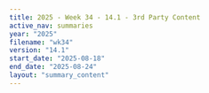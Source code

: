 ```yaml
---
title: 2025 - Week 34 - 14.1 - 3rd Party Content
active_nav: summaries
year: "2025"
filename: "wk34"
version: "14.1"
start_date: "2025-08-18"
end_date: "2025-08-24"
layout: "summary_content"
---
```

